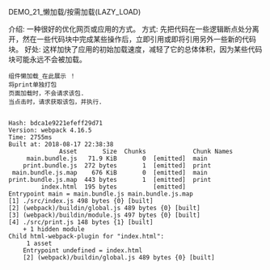 DEMO_21_懒加载/按需加载(LAZY_LOAD)

介绍: 一种很好的优化网页或应用的方式。
方式: 先把代码在一些逻辑断点处分离开，然在一些代码块中完成某些操作后，立即引用或即将引用另外一些新的代码块。
好处: 这样加快了应用的初始加载速度，减轻了它的总体体积，因为某些代码块可能永远不会被加载。


    组件懒加载_在此展示 ！
    将print单独打包
    页面加载时，不会请求该包.
    当点击时，请求获取该包，并执行.
    

```

Hash: bdca1e9221efeff29d71
Version: webpack 4.16.5
Time: 2755ms
Built at: 2018-08-17 22:38:38
              Asset       Size  Chunks             Chunk Names
     main.bundle.js   71.9 KiB       0  [emitted]  main
    print.bundle.js  272 bytes       1  [emitted]  print
 main.bundle.js.map    676 KiB       0  [emitted]  main
print.bundle.js.map  443 bytes       1  [emitted]  print
         index.html  195 bytes          [emitted]  
Entrypoint main = main.bundle.js main.bundle.js.map
[1] ./src/index.js 498 bytes {0} [built]
[2] (webpack)/buildin/global.js 489 bytes {0} [built]
[3] (webpack)/buildin/module.js 497 bytes {0} [built]
[4] ./src/print.js 148 bytes {1} [built]
    + 1 hidden module
Child html-webpack-plugin for "index.html":
     1 asset
    Entrypoint undefined = index.html
    [2] (webpack)/buildin/global.js 489 bytes {0} [built]

```